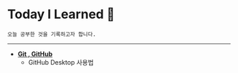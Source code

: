 # Today I Learned 📘
```
오늘 공부한 것을 기록하고자 합니다. 
```
___
+ <a href=""><b>Git , GitHub</b></a>  
  + GitHub Desktop 사용법

